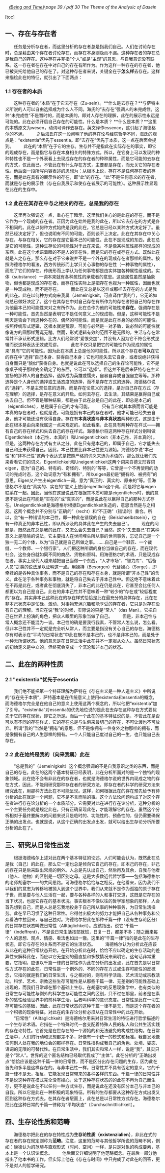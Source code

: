 <center>
<em>
<a href = "
https://cdn.swordofmorning.com/SwordofMorning/Article%20PDF/Philosophy/Heidegger/Being-and-Time.pdf
">《Being and Time》</a> page 39 / pdf 30
The Theme of the Analysic of Dasein
</em>
</center>

[toc]

## 一、存在与存在者
&emsp;&emsp;任务是分析存在者，而这里分析的存在者总是指我们自己。人们在讨论存在时，总是藉由某个存在者讨论存在，而存在本身则隐而不漏。这种存在者的存在总是我自己的存在。这种存在并非指“个人”或是“主观”的意思，与自我意识没有联系。这一存在者在存在中对自己的存在有所作为。作为这样一种存在的存在者，他已被交托给他自己的存在了。对这种存在者来说，关键全在于**怎么样**去存在。这样来描绘此在的特征，就引出了下面两点：

### 1.1 存在者的本质
&emsp;&emsp;这种存在者的“本质”在于它去存在（Zu-sein）。**什么是去存在？**与萨特主义所说的人可以自由选择成为什么人不同。海氏的“去存在”强调人的未完成性，这种“未完成性”不是暂时的，而是本质的，即对人存在的理解，此在的展示性永远是可能的。此在必须开启自己存在的可能性。什么是本质？ **什么是本质？**这里的本质原文为wesen，动词可译作去存在。英文译作essence，这引起了海德格尔的不满。
&emsp;&emsp;之后海氏在这一段阐明了他的存在论与经院哲学不同，海氏的观点是：“existentia”优先于essentia。即“去存在”优先于本质，这一点在后面会提到。
&emsp;&emsp;此在的“本质”在于它的生存。生存并不是指此在实际存在的事实，即它的现成存在，而是指它与存在本身相关的特殊方式。所以，在它身上可以发现的种种特性也不是一个外表看上去现成存在的存在者的种种属性，而是它可能的去存在的方式，仅此而已。不管此在有什么存在方式，主要都是存在，而无关它的存在者性。他后面一段所写内容表述的思想为：从根本上说，存在不是任何存在者的存在，而是此在具有的展示性的存在，即“此”的存在。“此”不是任何意义的存在者，而就是存在的展示性（存在自我展示和使存在者展示的可能性）。这种展示性显现在此在的生存中。

### 1.2 此在在其存在中与之相关的存在，总是我的存在
&emsp;&emsp;这里再次强调这一点，重心在于暗示，这里我们关心的是此在的存在，而不是它作为一个现成的存在者。正因为此在始终是我的此在，所以它去存在的方式是各不相同的。此在以何种方式始终是我的此在，它总是已经以某种方式决定好了。虽然已经决定好了，但也说明有不同的可能，否则谈不上决定。此在在其存在中关心存在，与存在相关，它的存在是它最本己的可能性。此在不是现成的东西，此在总是它的可能性，这种生存论的可能性对于此在来说，不是像某种属性那样的现成的东西。此在这个术语着眼的不是人的实在性，而是它的存在或存在方式。既然此在就是人之存在，那么存在对于它来说并不是一个外在的现成存在者那样的属性。按照海德格尔的看法，西方传统形而上学只关心事物的存在性（一种事物的属性），而忘了它们的存在。传统形而上学认为任何事物都是由实体加各种属性组成的。实体（substance）一词本来就有各种属性的承载者的意思。这些属性虽然是抽象物，但也都是现成的存在者。而存在性实际上是把存在也视为一种属性，因而也就是一种现成物，而不是存在。
&emsp;&emsp;而此在又总是以这样或那样去存在的方式是我的此在。此在以何种方式向来我属（Jemeinigkeit，可直译作“我的”），它无论如何总已做好决定了。这个在其存在中对自己存在有所作为的存在者把自己的存在作为他最本己的可能性来对之有所作为。此在总作为他的可能性来**存在**。强调存在是一种可能性，首先当然是表明它不是任何意义上的现成物。但是，这种可能性不是明天是否会下雨这种外在的、偶然的可能性，而是就是此在本身的必然的可能性。按照传统形式逻辑，这根本就是荒谬，可能与必然是一对矛盾，说必然的可能性就像说方的圆那样荒诞无稽。然而，形式逻辑有效的范围不是无限的，生活与存在常常并不承认形式逻辑。比方人们经常说“爱恨交加”，并没有人因为它不符合形式逻辑而说这种表达无效或荒谬。
&emsp;&emsp;此在不仅只是把它的可能性作为现成的属性来“具有”它的可能性。因为此在本质上总是他的可能性，所以这个存在者**可以**在它的存在中“选择”自己本身、获得自己本身；它也可能失去它自身，或者说绝非获得自身而只是“貌似”获得自身。也就是说此在可以选择自己的生存论可能性，它不是像桌子椅子那样完全确定了的东西，它可以“选择”。但这并不是后来萨特存在主义宣扬的那种人的自由选择，选择成为英雄或懦夫，自暴自弃或自强自立等等。那种选择是个人身份的选择或生活态度的选择，而不是存在方式的选择。海德格尔说的“选择”，不是主观任意的选择，而是存在论意义的选择，是对自己存在方式（存在理解）的选择，是存在意义的开启。如何去存在、去生活，其结果是赢得自己或失去自己。但不管是哪种结果，都是由于此在总是自己的此在，即总是本己的（eigentliches），总是属于自己的才有可能。
&emsp;&emsp;只有当它就其本质而言可能是本真的存在者时，也就是说，可能是拥有本己的存在者时，他才可能已经失去自身，他才可能还没有获得自身。存在有**本真状态**与**非本真状态**两种形式，这是由于此在根本是由向来我属这一点来规定的。如此看来，此在具有两种存在样式——拥有自己的存在样式和失去自己的存在样式。海德格尔将这两种存在样式分别叫做Eigentlichkeit（本己性、本真的）和Uneigentlichkeit（非本己性、非本真的）。但是，这两种存在方式有主从之分。此在只有是本己的，即属于自己，它才能失去自己和还未获得自己。因此，本己性要比非本己性更为源始。海德格尔说“本己性”和“非本己性”这两个表达式是按照严格的词义来选为术语的，那么就让我们先来看看它们的词义。Eigentlichkeit和Uneigentlichkeit这两个词来自德文形容词eigen，意为“自己的、特有的、奇怪的、特别的”等等，它曾是一个不再使用的动词的完成时态，这个动词意为“有和拥有”，所以eigen最初是“拥有的、被拥有”的意思。Eigen又产生出eigentlich一词，意为“真正的、真实的、原来的”等。但海德格尔不是在“真实的、实在的”意义上使用eigentlich这个词，而是将它与eigen联系在一起。因此，当他在这里说此在根据其本质可能是eigentliches时，他的意思不是说此在可能是“实在的”或“真实的”，而是说此在以赢得自己的那种方式存在。Uneigentlichkeit是海德格尔根据Eigentlichkeit生造的，意思当然是与之相反。这两个概念并不分别与“正确的”（recht）和“不正确”（错误的）重合。所以，会“有一种错误的本己性，即一种此在错误的自在（Beisichselbstsein），也有一种真正的非本己性，即从所涉及的具体此在产生的失去自己”。
&emsp;&emsp;现在的问题是，既然此在总是我的此在，又怎么会失去自己？当然，这个“失去自己”在某种意义上是隐喻的说法，它主要指人在世间埋头所从事的世间事务，忘记自己是一个独一无二的个体，以为“自己就是自己所做之事。……自己是一个鞋匠、一个裁缝、一个教师、一个银行家”。人们把这种所谓的身份当做自己的存在，而在现代社会，这些身份就如同不同的商品、货物和原料。用海德格尔的术语，只是现成存在者。事实上现代人越来越把自己当做一个东西，“人才市场”、“智力库”、“后备人员”之类的说法足以证明这一点。用操持（Besorgen）代替操心（Sorge），即牵挂的是各种具体事务，而不是自己的存在和存在本身，就是所谓“非本己性”的含义。此在沦于各种事务和事物，就是将自己失去于非本己性中。但这绝不意味着此在不再是此在，或者此在彻底消失了，非本己的此在仍是此在，它甚至会比任何人都更以为自己是自己。此在的非本己性并不意味着一种“较少的”存在或“较低程度的”存在。其实非本己这种此在的存在样式恰恰是此在最充分的具体存在，此在在非本己状态中是忙碌、激动、对事物充满兴趣和能享受的存在者，它只是对存在没有自己的理解。当它在说“我”的时候，实际说的只是“常人”（das Man）。它把自己在世界上扮演的角色，把众人眼里的形象当做了自己。
&emsp;&emsp;但是，非本己性与常人概念还不能混为一谈。本己性的确是要我行我素，不管常人怎么说，怎么看。但非本己性并不一定就是完全听从常人，而主要是指没有关心自己的存在。海德格尔有时表示在“平均的日常状态”中此在既不是本己的，也不是非本己的，而是处于一种无所谓状态。他的意思是在日常生活中此在并不一定服从众人。虽然日常状态的初始定义是中立的，但终究会变成一个沉沦和非本己的状态。

## 二、此在的两种性质

### 2.1 "existentia"优先于essentia
&emsp;&emsp;我们绝不能把第一个特征理解为萨特在《存在主义是一种人道主义》中所说的“存在先于本质”，萨特基本是在传统意义上使用existentia和essentia的概念，而海德格尔完全是在他自己的意义上使用这两个概念的，所以他把“existentia”加了引号。“existentia”对essentia的优先地位说的是此在去存在这种存在方式要优先于它的存在现状，即它之所是。而后一个此在的基本特征说的是，不管此在是否可以有不同的存在样式，它的存在总是与生俱来最切己的存在，不可让渡也不可放弃。所谓“我的”当然是“拥有”的意思，但不是像拥有一件身外之物那样的拥有，而是像拥有自己的人生那样的拥有。一个人只能自己度过自己的一生，也只能自己去存在。

### 2.2 此在始终是我的（向来我属）此在
&emsp;&emsp;“总是我的”（Jemeinigkeit）这个概念强调的不是自我意识之类的东西，而是自己的存在。此在的这两个基本特征已经表明，此在分析所面对的是一个独特的现象领域。此在绝不会有非此在的存在者，也就是海德格尔说的世界内现成之物的存在方式，因此，不能用研究那种存在者的研究方法，即存在者的科学的研究方法来研究此在，用那种方法此在不可能呈现。这样，如何根据此在的存在预先给予有待分析的此在就是一个问题，它不是不言而喻的事。这个方法论问题构成了对这个存在者进行存在论分析的一个本质部分。它需要对此在进行存在论分析，这种分析的一个主要任务就是规定此在。只有正确呈现此在，才能理解它的存在。虽然这个分析相对于最终要解决的问题来说只是临时的、功能性的、预备性的，但仍需要确保正确的出发点。也就是说，从这个正确的出发点出发，就可以给出生存论分析所要分析的此在了。

## 三、研究从日常性出发

&emsp;&emsp;根据海德格尔上述对此在两个基本特征的论述，人们可能会认为，既然此在总是我（自己）的此在，那么它一定也总是倾向它自己的存在，即本己的存在，非己的存在只是后来跌出常规的例外。人总是先认出自己，然后再及其余，自我与他者（他人、他物）的区别是一切区别之母。这是大多数近代哲学家——包括海德格尔的老师胡塞尔——的共同思路。可海德格尔恰恰与之相反。在他看来，因为我们不以我们的意志为转移地被抛入到这个世界中，我们从来就不是作为孤独的原子存在于世，而是要与他人生活在一起，要与各种各样的人和事打交道，这既是它存在的当下状况，也是它存在的基本状况。事实根本不像以往的哲学家想象的那样，人会首先想到自己，而是人总是忘我地投身于自己所从事的种种事务，为日常生活操劳。此在早已习惯了这种日常性。它得付出极大的努力才能把自己从各种事务和公众看法中拉回来，与自己独对。海德格尔把此在那种千篇一律（没有生存论区分）的日常存在状态叫做日常性（Alltäglichkeit）。应该指出，说它“千篇一律”（indeffrent），不是说日常生活按部就班，日复一日，都差不多；随之而来每个人的思想、观点、情感、看法也如出一辙。这里的“千篇一律”指的是此在的生存状态，即它与存在的关系而不是它的生活状态。
&emsp;&emsp;海德格尔认为分析此在应该从此在的这种日常状态开始，在开始分析此在时，恰恰不应以确定的生存活动的差异性来解释此在，而应以它无差别的最直接和多数情况来阐明它。这句话非常重要，它指明，应该以千篇一律的日常性作为此在分析的出发点，此在首先是以日常性方式存在的此在。日常性是一个例外的、不同的存在方式或生存可能性的反概念，它指的就是我们的日常生活，与之相对的，则有科学活动、艺术活动或宗教活动。科学、艺术、宗教这些生存可能性是从那些千篇一律、无差别的可能性基础上出现的，而我们日常却在那个基础上生存。在胡塞尔的反思现象学中，也有类似的日常生存可能性与例外的科学生存可能性之间的区别，只不过在那里，前者是在素朴的感性经验世界中的前科学生活，后者叫科学的意识态度。日常性是此在一切生存可能性的基础，因此，此在日常状态的这种千篇一律不是无，而是这个存在者的一个积极的现象特征。对此在的生存论分析必须从在日常性中的此在开始。
&emsp;&emsp;“日常性”（Alltäglichkeit）是海德格尔用来对日常生活的特征进行哲学描述的一个生存论术语。它指在一个特殊时代一套支配着特殊人民的私人和公共生活实践的存在论特性。它首先是在世存在的一个源始的和无法避免的构成性结构。在日常生活中，人们的行动和思想都差不多，好像有一个统一的模式和标准。我自发地像任何别人处在我的地位会的那样存在。日常性指构成我自己的角色、处境、姿态、语词的无限的可替代性。在日常生活中，我们其实和常人一样，说是“我”，其实只是个“常人”。世界的这个匿名结构已经取代我成了“主体”。此在分析的“正确出发点”恰恰应该是这种千篇一律的日常性，而不是区分出存在问题的生存，因为此在首先和多半是这样存在的。与非本己性一样，日常性并不具有否定的意义。它的千篇一律不是无，相反，它能发现日常带来的各种各样的东西。千篇一律的日常性并不是说这种存在模式完全没有操心，处于这种存在状态的的此在不再为自己而生存，更不是说此在不以任何一种方式生存，而是说此在还没有区分本己与非本己的自我。所以它是此在一种积极的现象特征。所有的生存都要从这种存在方式出发又回到这种存在方式去。在其存在者层面上，此在总是以日常性方式存在。海德格尔把此在这种日常的千篇一律称为“平均状态”（Durchschnittlichkeit）。

## 四、生存论性质和范畴

&emsp;&emsp;海德格尔把此在的存在特性成为**生存论性质（existenzialien）**，非此在式的存在者的存在规定则称为**范畴**。注意，这里的范畴与其他哲学所说的范畴不同，例如：康德认为的范畴与直观形式（时间、空间）一样，是只是对象的构成要素，基本上是一个认识论概念。
&emsp;&emsp;他后面又详细说明了他范畴概念。在最后一部分他指出了他本书的工作。但实际上他在《存在与时间》中只完成了对此在的回答，更不是对人的哲学研究。
